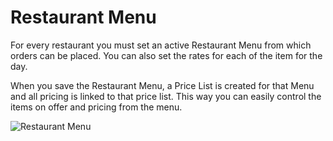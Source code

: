 # Restaurant Menu

For every restaurant you must set an active Restaurant Menu from which orders can be placed. You can also set the rates for each of the item for the day.

When you save the Restaurant Menu, a Price List is created for that Menu and all pricing is linked to that price list. This way you can easily control the items on offer and pricing from the menu.

<img class="screenshot" alt="Restaurant Menu" src="/assets/erpnext_docs/assets/img/restaurant/restaurant-menu.png">
